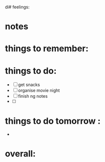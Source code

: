 di# feelings:

# notes

# things to remember:

# things to do:
- [ ] get snacks
- [ ] organise movie night
- [ ] finish ng notes
- [ ] 
# things to do tomorrow :
- 
# overall:

